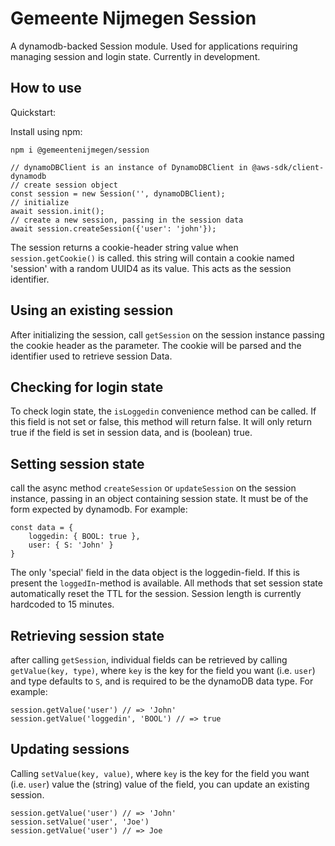 # Gemeente Nijmegen Session

A dynamodb-backed Session module. Used for applications requiring managing session and login state. Currently in development.

## How to use
Quickstart:

Install using npm: 

```npm i @gemeentenijmegen/session```

```
// dynamoDBClient is an instance of DynamoDBClient in @aws-sdk/client-dynamodb
// create session object
const session = new Session('', dynamoDBClient);
// initialize
await session.init();
// create a new session, passing in the session data
await session.createSession({'user': 'john'});
```

The session returns a cookie-header string value when `session.getCookie()` is called. this string will contain a cookie named 'session' with a random UUID4 as its value. This acts as the session identifier.

## Using an existing session
After initializing the session, call `getSession` on the session instance passing the cookie header as the parameter. The cookie will be parsed and the identifier used to retrieve session Data.

## Checking for login state
To check login state, the `isLoggedin` convenience method can be called. If this field is not set or false, this method will return false. It will only return true if the field is set in session data, and is (boolean) true.

## Setting session state
call the async method `createSession` or `updateSession` on the session instance, passing in an object containing session state. It must be of the form expected by dynamodb. For example:
```
const data = {
    loggedin: { BOOL: true },
    user: { S: 'John' }
}
```
The only 'special' field in the data object is the loggedin-field. If this is present the `loggedIn`-method is available. All methods that set session state automatically reset the TTL for the session. Session length is currently hardcoded to 15 minutes.

## Retrieving session state
after calling `getSession`, individual fields can be retrieved by calling `getValue(key, type)`, where `key` is the key for the field you want (i.e. `user`) and type defaults to `S`, and is required to be the dynamoDB data type. For example:
```
session.getValue('user') // => 'John'
session.getValue('loggedin', 'BOOL') // => true
```


## Updating sessions
Calling `setValue(key, value)`, where `key` is the key for the field you want (i.e. `user`) value the (string) value of the field, you can update an existing session.
```
session.getValue('user') // => 'John'
session.setValue('user', 'Joe')
session.getValue('user') // => Joe
```

